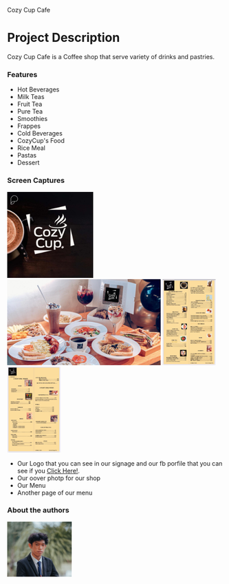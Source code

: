 Cozy Cup Cafe

<h1>Project Description</h1>
<p>Cozy Cup Cafe is a Coffee shop that serve variety of drinks and pastries.</p>

<h3>Features</h3>
<ul>
  <li>Hot Beverages</li>
  <li>Milk Teas</li>
  <li>Fruit Tea</li>
  <li>Pure Tea</li>
  <li>Smoothies</li>
  <li>Frappes</li>
  <li>Cold Beverages</li>
  <li>CozyCup's Food</li>
  <li>Rice Meal</li>
  <li>Pastas</li>
  <li>Dessert</li>
</ul>

<h3>Screen Captures</h3>
<p><img src = cozycuplogo.jpg height = "200"> <img src = cover.png height = "200"> <img src = fullmenu.jpg height = "200"> <img src = fullmenu2.jpg height = "200"></p>
<ul>
  <li>Our Logo that you can see in our signage and our fb porfile that you can see if you <a href = "https://www.facebook.com/cozycup.com.ph">Click Here!</a>.</li>
  <li>Our oover photp for our shop</li>
  <li>Our Menu</li>
  <li>Another page of our menu</li>
</ul>

<h3>About the authors</h3>
<p><img src = Myphoto.png width = "150" border: 2px solid red; padding: 10px; border-radius: 75px;></p>
